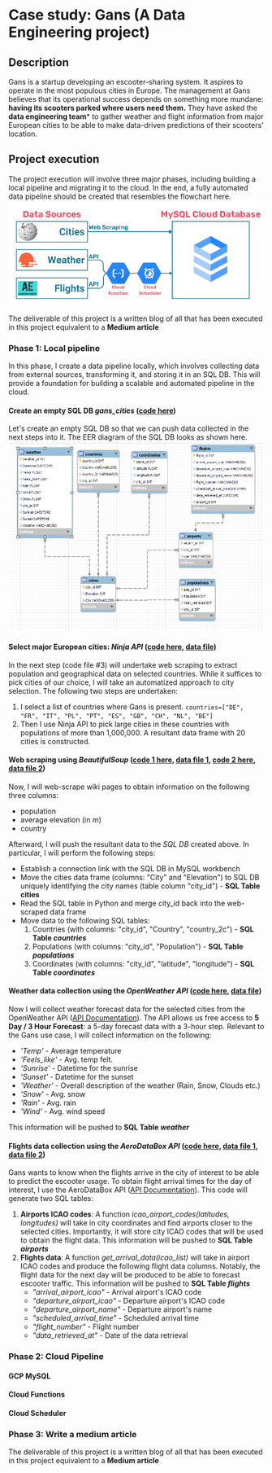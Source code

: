 # Case study: Gans (A Data Engineering project)
## Description
Gans is a startup developing an escooter-sharing system. It aspires to operate in the most populous cities in Europe. The management at Gans believes that its operational success depends on something more mundane: **having its scooters parked where users need them.** They have asked the **data engineering team*** to gather weather and flight information from major European cities to be able to make data-driven predictions of their scooters' location.


## Project execution
The project execution will involve three major phases, including building a local pipeline and migrating it to the cloud. In the end, a fully automated data pipeline should be created that resembles the flowchart here. ![Flowchart](images/Flowchart.png) 

The deliverable of this project is a written blog of all that has been executed in this project equivalent to a **Medium article**

### **Phase 1: Local pipeline**
In this phase, I create a data pipeline locally, which involves collecting data from external sources, transforming it, and storing it in an SQL DB. This will provide a foundation for building a scalable and automated pipeline in the cloud.

#### Create an empty SQL DB *gans_cities* ([code here](https://github.com/sumitdeole/Data_engineering_project/blob/66e23f09cdf732cfdc8572e65cfb14791643caee/code/1.%20Gans_cities.sql))
Let's create an empty SQL DB so that we can push data collected in the next steps into it. The EER diagram of the SQL DB looks as shown here. ![EER_diagram](images/EER_diagram.png)

#### Select major European cities: *Ninja API* ([code here](https://github.com/sumitdeole/Data_engineering_project/blob/1c4d93b96bf54f218dc3784a528a304593025897/code/2.%20select_cities_ninja_api.ipynb), [data file](https://github.com/sumitdeole/Data_engineering_project/blob/8ca9be19bb835b7ad8ad173c55fd3a66717f7a74/data/1.%20cities_df_cleaned.csv))
In the next step (code file #3) will undertake web scraping to extract population and geographical data on selected countries. While it suffices to pick cities of our choice, I will take an automatized approach to city selection. The following two steps are undertaken:
1. I select a list of countries where Gans is present. ``countries=["DE", "FR", "IT", "PL", "PT", "ES", "GB", "CH", "NL", "BE"]``
2. Then I use Ninja API to pick large cities in these countries with populations of more than 1,000,000.
A resultant data frame with 20 cities is constructed. 
#### Web scraping using *BeautifulSoup* ([code 1 here](https://github.com/sumitdeole/Data_engineering_project/blob/1c4d93b96bf54f218dc3784a528a304593025897/code/3.%20webscraping_beautifulsoup.ipynb), [data file 1](https://github.com/sumitdeole/Data_engineering_project/blob/8ca9be19bb835b7ad8ad173c55fd3a66717f7a74/data/2.%20df_cities_ws_cleaned.csv), [code 2 here](https://github.com/sumitdeole/Data_engineering_project/blob/1c4d93b96bf54f218dc3784a528a304593025897/code/4.%20SQL_integration_sqlalchemy.ipynb), [data file 2](https://github.com/sumitdeole/Data_engineering_project/blob/8ca9be19bb835b7ad8ad173c55fd3a66717f7a74/data/3.%20df_sql_city_id.csv))
Now, I will web-scrape wiki pages to obtain information on the following three columns:
- population
- average elevation (in m)
- country

Afterward, I will push the resultant data to the *SQL DB* created above. In particular, I will perform the following steps:
- Establish a connection link with the SQL DB in MySQL workbench
- Move the cities data frame (columns: "City" and "Elevation") to SQL DB uniquely identifying the city names (table column "city_id") - **SQL Table cities**
- Read the SQL table in Python and merge city_id back into the web-scraped data frame
- Move data to the following SQL tables:
    1. Countries (with columns: "city_id", "Country", "country_2c") - **SQL Table *countries***
    2. Populations (with columns: "city_id", "Population") - **SQL Table *populations***
    3. Coordinates (with columns: "city_id", "latitude", "longitude") - **SQL Table *coordinates***
#### Weather data collection using the *OpenWeather API* ([code here](https://github.com/sumitdeole/Data_engineering_project/blob/1c4d93b96bf54f218dc3784a528a304593025897/code/5.%20weather_data_OW_api.ipynb), [data file](https://github.com/sumitdeole/Data_engineering_project/blob/8ca9be19bb835b7ad8ad173c55fd3a66717f7a74/data/4.%20df_city_id_weather.csv))
Now I will collect weather forecast data for the selected cities from the OpenWeather API ([API Documentation](https://openweathermap.org/forecast5)). The API allows us free access to **5 Day / 3 Hour Forecast**: a 5-day forecast data with a 3-hour step. 
Relevant to the Gans use case, I will collect information on the following:
- *'Temp'* - Average temperature
- *'Feels_like'* - Avg. temp felt.
- *'Sunrise'* - Datetime for the sunrise
- *'Sunset'* - Datetime for the sunset
- *'Weather'* - Overall description of the weather (Rain, Snow, Clouds etc.)
- *'Snow'* - Avg. snow
- *'Rain'* - Avg. rain
- *'Wind'* -  Avg. wind speed

This information will be pushed to **SQL Table *weather***
#### Flights data collection using the *AeroDataBox API* ([code here](https://github.com/sumitdeole/Data_engineering_project/blob/1c4d93b96bf54f218dc3784a528a304593025897/code/6.%20flights_data_aerodatabox_api.ipynb), [data file 1](https://github.com/sumitdeole/Data_engineering_project/blob/8ca9be19bb835b7ad8ad173c55fd3a66717f7a74/data/5.%20df_airports_merged.csv), [data file 2](https://github.com/sumitdeole/Data_engineering_project/blob/8ca9be19bb835b7ad8ad173c55fd3a66717f7a74/data/6.%20df_flight_arrivals.csv))
Gans wants to know when the flights arrive in the city of interest to be able to predict the escooter usage. To obtain flight arrival times for the day of interest, I use the AeroDataBox API ([API Documentation](https://rapidapi.com/aedbx-aedbx/api/aerodatabox/details)). This code will generate two SQL tables:

1. **Airports ICAO codes**: A function *icao_airport_codes(latitudes, longitudes)* will take in city coordinates and find airports closer to the selected cities. Importantly, it will store city ICAO codes that will be used to obtain the flight data. This information will be pushed to **SQL Table *airports***  
2. **Flights data**: A function *get_arrival_data(icao_list)* will take in airport ICAO codes and produce the following flight data columns. Notably, the flight data for the next day will be produced to be able to forecast escooter traffic. This information will be pushed to **SQL Table *flights***
      - *"arrival_airport_icao"* - Arrival airport's ICAO code
      - *"departure_airport_icao"* - Departure airport's ICAO code
      - *"departure_airport_name"* - Departure airport's name
      - *"scheduled_arrival_time"* - Scheduled arrival time
      - *"flight_number"* - Flight number
      - *"data_retrieved_at"* - Date of the data retrieval
  

### **Phase 2: Cloud Pipeline**
#### GCP MySQL
#### Cloud Functions
#### Cloud Scheduler

### **Phase 3: Write a medium article**
The deliverable of this project is a written blog of all that has been executed in this project equivalent to a **Medium article**
